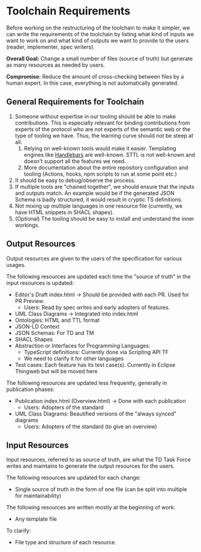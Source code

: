 # Toolchain Requirements

Before working on the restructuring of the toolchain to make it simpler, we can write the requirements of the toolchain
by listing what kind of inputs we want to work on and what kind of outputs we want to provide to the users (reader, implementer, spec writers).

**Overall Goal:** Change a small number of files (source of truth) but generate as many resources as needed by users.

**Compromise:** Reduce the amount of cross-checking between files by a human expert. In this case, everything is not automatically generated.

## General Requirements for Toolchain

1. Someone without expertise in our tooling should be able to make contributions. This is especially relevant for binding contributions from experts of the protocol who are not experts of the semantic web or the type of tooling we have. Thus, the learning curve should not be steep at all.
   1. Relying on well-known tools would make it easier. Templating engines like [Handlebars](https://handlebarsjs.com/) are well-known. STTL is not well-known and doesn't support all the features we need.
   2. More documentation about the entire repository configuration and tooling (Actions, hooks, npm scripts to run at some point etc.)
2. It should be easy to debug/observe the process.
3. If multiple tools are "chained together", we should ensure that the inputs and outputs match. An example would be if the generated JSON Schema is badly structured, it would result in cryptic TS definitions.
4. Not mixing up multiple languages in one resource file (currently, we have HTML snippets in SHACL shapes).
5. (Optional) The tooling should be easy to install and understand the inner workings.

## Output Resources

Output resources are given to the users of the specification for various usages.

The following resources are updated each time the "source of truth" in the input resources is updated:

- Editor's Draft index.html -> Should be provided with each PR. Used for PR Preview.
  - Users: Read by spec writes and early adopters of features.
- UML Class Diagrams -> Integrated into index.html
- Ontologies: HTML and TTL format
- JSON-LD Context
- JSON Schemas: For TD and TM
- SHACL Shapes
- Abstraction or Interfaces for Programming Languages:
  - TypeScript definitions: Currently done via Scripting API TF
  - We need to clarify it for other languages
- Test cases: Each feature has its test case(s). Currently in Eclipse Thingweb but will be moved here

The following resources are updated less frequently, generally in publication phases:

- Publication index.html (Overview.html) -> Done with each publication
  - Users: Adopters of the standard
- UML Class Diagrams: Beautified versions of the "always synced" diagrams
  - Users: Adopters of the standard (to give an overview)

## Input Resources

Input resources, referred to as source of truth, are what the TD Task Force writes and maintains to generate the output resources for the users.

The following resources are updated for each change:

- Single source of truth in the form of one file (can be split into multiple for maintainability)

The following resources are written mostly at the beginning of work:

- Any template file

To clarify:

- File type and structure of each resource.
